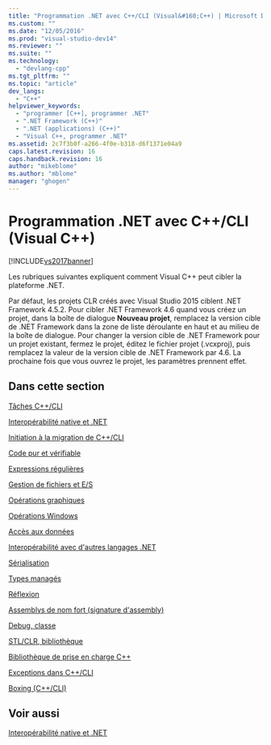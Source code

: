 ```yaml
---
title: "Programmation .NET avec C++/CLI (Visual&#160;C++) | Microsoft Docs"
ms.custom: ""
ms.date: "12/05/2016"
ms.prod: "visual-studio-dev14"
ms.reviewer: ""
ms.suite: ""
ms.technology: 
  - "devlang-cpp"
ms.tgt_pltfrm: ""
ms.topic: "article"
dev_langs: 
  - "C++"
helpviewer_keywords: 
  - "programmer [C++], programmer .NET"
  - ".NET Framework (C++)"
  - ".NET (applications) (C++)"
  - "Visual C++, programmer .NET"
ms.assetid: 2c7f3b0f-a266-4f0e-b318-d6f1371e04a9
caps.latest.revision: 16
caps.handback.revision: 16
author: "mikeblome"
ms.author: "mblome"
manager: "ghogen"
---
```

# Programmation .NET avec C++/CLI (Visual&#160;C++)
[!INCLUDE[vs2017banner](../assembler/inline/includes/vs2017banner.md)]

Les rubriques suivantes expliquent comment Visual C\+\+ peut cibler la plateforme .NET.  
  
 Par défaut, les projets CLR créés avec Visual Studio 2015 ciblent .NET Framework 4.5.2. Pour cibler .NET Framework 4.6 quand vous créez un projet, dans la boîte de dialogue **Nouveau projet**, remplacez la version cible de .NET Framework dans la zone de liste déroulante en haut et au milieu de la boîte de dialogue. Pour changer la version cible de .NET Framework pour un projet existant, fermez le projet, éditez le fichier projet \(.vcxproj\), puis remplacez la valeur de la version cible de .NET Framework par 4.6. La prochaine fois que vous ouvrez le projet, les paramètres prennent effet.  
  
## Dans cette section  
 [Tâches C\+\+\/CLI](../dotnet/cpp-cli-tasks.md)  
  
 [Interopérabilité native et .NET](../dotnet/native-and-dotnet-interoperability.md)  
  
 [Initiation à la migration de C\+\+\/CLI](../dotnet/cpp-cli-migration-primer.md)  
  
 [Code pur et vérifiable](../dotnet/pure-and-verifiable-code-cpp-cli.md)  
  
 [Expressions régulières](../dotnet/regular-expressions-cpp-cli.md)  
  
 [Gestion de fichiers et E\/S](../dotnet/file-handling-and-i-o-cpp-cli.md)  
  
 [Opérations graphiques](../dotnet/graphics-operations-cpp-cli.md)  
  
 [Opérations Windows](../dotnet/windows-operations-cpp-cli.md)  
  
 [Accès aux données](../dotnet/data-access-using-adonet-cpp-cli.md)  
  
 [Interopérabilité avec d'autres langages .NET](../dotnet/interoperability-with-other-dotnet-languages-cpp-cli.md)  
  
 [Sérialisation](../dotnet/serialization-cpp-cli.md)  
  
 [Types managés](../dotnet/managed-types-cpp-cli.md)  
  
 [Réflexion](../dotnet/reflection-cpp-cli.md)  
  
 [Assemblys de nom fort \(signature d'assembly\)](../dotnet/strong-name-assemblies-assembly-signing-cpp-cli.md)  
  
 [Debug, classe](../dotnet/debug-class-cpp-cli.md)  
  
 [STL\/CLR, bibliothèque](../dotnet/stl-clr-library-reference.md)  
  
 [Bibliothèque de prise en charge C\+\+](../dotnet/cpp-support-library.md)  
  
 [Exceptions dans C\+\+\/CLI](../dotnet/exceptions-in-cpp-cli.md)  
  
 [Boxing \(C\+\+\/CLI\)](../dotnet/boxing-cpp-cli.md)  
  
## Voir aussi  
 [Interopérabilité native et .NET](../dotnet/native-and-dotnet-interoperability.md)